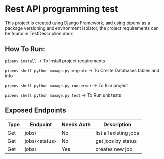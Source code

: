 # Rest API programming test

This project is created using Django Framework, 
and using pipenv as a package versioning and environment isolator,
the project requirements can be found in TestDescription.docx

## How To Run:

`pipenv install` -> To Install project requirements

`pipenv shell python manage.py migrate` -> To Create Databases tables and info

`pipenv shell python manage.py runserver` -> To Run project

`pipenv shell python manage.py test` -> To Run unit tests


## Exposed Endpoints

| Type | Endpoint       | Needs Auth | Description            |
|------|----------------|------------|------------------------|
|  Get | jobs/          | No         | list all existing jobs |
|  Get | jobs/\<status> | No         | get jobs by status     |
|  Get | jobs/          | Yes        | creates new job        |

